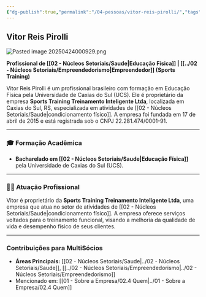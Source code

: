 ```yaml
---
{"dg-publish":true,"permalink":"/04-pessoas/vitor-reis-pirolli/","tags":["person","profile","saude","esporte","educacao-fisica","empreendedor"]}
---
```


## Vitor Reis Pirolli

![Pasted image 20250424000929.png](/img/user/Pasted%20image%2020250424000929.png)

**Profissional de [[02 - Núcleos Setoriais/Saude\|Educação Física]] | [[../02 - Núcleos Setoriais/Empreendedorismo\|Empreendedor]] (Sports Training)**

Vitor Reis Pirolli é um profissional brasileiro com formação em Educação Física pela Universidade de Caxias do Sul (UCS). Ele é proprietário da empresa **Sports Training Treinamento Inteligente Ltda**, localizada em Caxias do Sul, RS, especializada em atividades de [[02 - Núcleos Setoriais/Saude\|condicionamento físico]]. A empresa foi fundada em 17 de abril de 2015 e está registrada sob o CNPJ 22.281.474/0001-91.

---

### 🎓 Formação Acadêmica

*   **Bacharelado em [[02 - Núcleos Setoriais/Saude\|Educação Física]]** pela Universidade de Caxias do Sul (UCS).

---

### 🏋️‍♂️ Atuação Profissional

Vitor é proprietário da **Sports Training Treinamento Inteligente Ltda**, uma empresa que atua no setor de atividades de [[02 - Núcleos Setoriais/Saude\|condicionamento físico]]. A empresa oferece serviços voltados para o treinamento funcional, visando a melhoria da qualidade de vida e desempenho físico de seus clientes.

---

### Contribuições para MultiSócios
*   **Áreas Principais:** [[02 - Núcleos Setoriais/Saude\|../02 - Núcleos Setoriais/Saude]], [[../02 - Núcleos Setoriais/Empreendedorismo\|../02 - Núcleos Setoriais/Empreendedorismo]]
*   Mencionado em: [[01 - Sobre a Empresa/02.4 Quem\|../01 - Sobre a Empresa/02.4 Quem]]